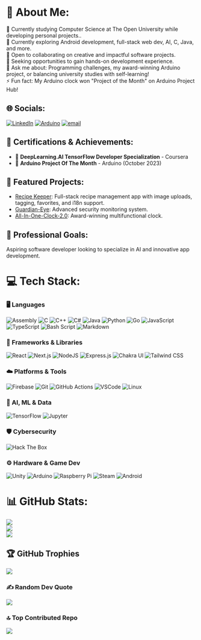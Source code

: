 # 💫 About Me:
🔭 Currently studying Computer Science at The Open University while developing personal projects..<br>🌱 Currently exploring Android development, full-stack web dev, AI, C, Java, and more.<br>👯 Open to collaborating on creative and impactful software projects.<br>🤝 Seeking opportunities to gain hands-on development experience.<br>💬 Ask me about: Programming challenges, my award-winning Arduino project, or balancing university studies with self-learning!<br>⚡ Fun fact: My Arduino clock won "Project of the Month" on Arduino Project Hub!


## 🌐 Socials:
[![LinkedIn](https://img.shields.io/badge/LinkedIn-%230077B5.svg?logo=linkedin&logoColor=white)](https://linkedin.com/in/daniel-ziv-harel-3aa300249)  [![Arduino](https://img.shields.io/badge/Arduino_Project_Hub-00979D?logo=arduino&logoColor=white)](https://projecthub.arduino.cc/dzh121)  [![email](https://img.shields.io/badge/Email-D14836?logo=gmail&logoColor=white)](mailto:danielzivharel@gmail.com)

## 🏅 Certifications & Achievements:
- 🥇 **DeepLearning.AI TensorFlow Developer Specialization** - Coursera
- 🥈 **Arduino Project Of The Month** - Arduino (October 2023)

## 🚀 Featured Projects:
- [Recipe Keeper](https://github.com/dzh121/Recipe_Keeper): Full-stack recipe management app with image uploads, tagging, favorites, and i18n support.
- [Guardian-Eye](https://github.com/dzh121/Guardian-Eye): Advanced security monitoring system.
- [All-In-One-Clock-2.0](https://github.com/dzh121/All-In-One-Clock-2.0): Award-winning multifunctional clock.

## 🎯 Professional Goals:
Aspiring software developer looking to specialize in AI and innovative app development.

# 💻 Tech Stack:
### 🖥️ Languages

![Assembly](https://img.shields.io/badge/assembly-%23A7A7A7.svg?style=for-the-badge\&logo=assemblyscript\&logoColor=black)
![C](https://img.shields.io/badge/c-%2300599C.svg?style=for-the-badge\&logo=c\&logoColor=white)
![C++](https://img.shields.io/badge/c++-%2300599C.svg?style=for-the-badge\&logo=c%2B%2B\&logoColor=white)
![C#](https://img.shields.io/badge/c%23-%23239120.svg?style=for-the-badge\&logo=csharp\&logoColor=white)
![Java](https://img.shields.io/badge/java-%23ED8B00.svg?style=for-the-badge\&logo=openjdk\&logoColor=white)
![Python](https://img.shields.io/badge/python-3670A0?style=for-the-badge\&logo=python\&logoColor=ffdd54)
![Go](https://img.shields.io/badge/go-%2300ADD8.svg?style=for-the-badge\&logo=go\&logoColor=white)
![JavaScript](https://img.shields.io/badge/javascript-%23323330.svg?style=for-the-badge\&logo=javascript\&logoColor=%23F7DF1E)
![TypeScript](https://img.shields.io/badge/typescript-%23007ACC.svg?style=for-the-badge\&logo=typescript\&logoColor=white)
![Bash Script](https://img.shields.io/badge/bash_script-%23121011.svg?style=for-the-badge\&logo=gnu-bash\&logoColor=white)
![Markdown](https://img.shields.io/badge/markdown-%23000000.svg?style=for-the-badge\&logo=markdown\&logoColor=white)

### 🧩 Frameworks & Libraries

![React](https://img.shields.io/badge/react-%2320232a.svg?style=for-the-badge\&logo=react\&logoColor=%2361DAFB)
![Next.js](https://img.shields.io/badge/next.js-000000?style=for-the-badge\&logo=next.js\&logoColor=white)
![NodeJS](https://img.shields.io/badge/node.js-6DA55F?style=for-the-badge\&logo=node.js\&logoColor=white)
![Express.js](https://img.shields.io/badge/express.js-%23404d59.svg?style=for-the-badge\&logo=express\&logoColor=%2361DAFB)
![Chakra UI](https://img.shields.io/badge/chakra%20ui-319795?style=for-the-badge\&logo=chakra-ui\&logoColor=white)
![Tailwind CSS](https://img.shields.io/badge/tailwindcss-%2338B2AC.svg?style=for-the-badge\&logo=tailwind-css\&logoColor=white)

### ☁️ Platforms & Tools

![Firebase](https://img.shields.io/badge/firebase-%23039BE5.svg?style=for-the-badge\&logo=firebase)
![Git](https://img.shields.io/badge/git-%23F05033.svg?style=for-the-badge\&logo=git\&logoColor=white)
![GitHub Actions](https://img.shields.io/badge/github%20actions-%232671E5.svg?style=for-the-badge\&logo=githubactions\&logoColor=white)
![VSCode](https://img.shields.io/badge/VSCode-007ACC?style=for-the-badge\&logo=visual-studio-code\&logoColor=white)
![Linux](https://img.shields.io/badge/linux-%23000000.svg?style=for-the-badge\&logo=linux\&logoColor=white)

### 🤖 AI, ML & Data

![TensorFlow](https://img.shields.io/badge/tensorflow-%23FF6F00.svg?style=for-the-badge\&logo=tensorflow\&logoColor=white)
![Jupyter](https://img.shields.io/badge/jupyter-%23F37626.svg?style=for-the-badge\&logo=jupyter\&logoColor=white)

### 🛡️ Cybersecurity

![Hack The Box](https://img.shields.io/badge/Hack%20The%20Box-9Fef00?style=for-the-badge\&logo=hackthebox\&logoColor=black)

### ⚙️ Hardware & Game Dev

![Unity](https://img.shields.io/badge/unity-%23000000.svg?style=for-the-badge\&logo=unity\&logoColor=white)
![Arduino](https://img.shields.io/badge/-Arduino-00979D?style=for-the-badge\&logo=Arduino\&logoColor=white)
![Raspberry Pi](https://img.shields.io/badge/-Raspberry_Pi-C51A4A?style=for-the-badge\&logo=Raspberry-Pi)
![Steam](https://img.shields.io/badge/steam-%23000000.svg?style=for-the-badge\&logo=steam\&logoColor=white)
![Android](https://img.shields.io/badge/android-%233DDC84.svg?style=for-the-badge\&logo=android\&logoColor=white)


# 📊 GitHub Stats:
![](https://github-readme-stats.vercel.app/api/top-langs/?username=dzh121&theme=gruvbox&hide_border=false&include_all_commits=true&count_private=true&layout=compact)<br>
![](https://github-readme-stats.vercel.app/api?username=dzh121&theme=gruvbox&hide_border=false&include_all_commits=true&count_private=true)<br>
![](https://nirzak-streak-stats.vercel.app/?user=dzh121&theme=gruvbox&hide_border=false)

## 🏆 GitHub Trophies
![](https://github-profile-trophy.vercel.app/?username=dzh121&theme=gruvbox&no-frame=true&no-bg=false&margin-w=6)

### ✍️ Random Dev Quote
![](https://quotes-github-readme.vercel.app/api?type=horizontal&theme=gruvbox)

### 🔝 Top Contributed Repo
![](https://github-contributor-stats.vercel.app/api?username=dzh121&limit=5&theme=gruvbox&combine_all_yearly_contributions=true)


